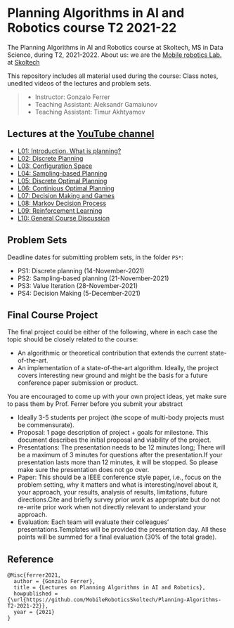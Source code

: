 # Planning Algorithms in AI and Robotics course T2 2021-22

The Planning Algorithms in AI and Robotics course at Skoltech, MS in Data Science, during T2, 2021-2022.
About us: we are the [Mobile robotics Lab.](https://sites.skoltech.ru/mobilerobotics/) at [Skoltech](https://www.skoltech.ru/en)

This repository includes all material used during the course: Class notes, unedited videos of the lectures and problem sets.

> * Instructor: Gonzalo Ferrer
> * Teaching Assistant: Aleksandr Gamaiunov
> * Teaching Assistant: Timur Akhtyamov

## Lectures at the [YouTube channel](https://www.youtube.com/playlist?list=PLRXYrdEUvBoBds3a1PJ8g5mt122R1hm6o)

 * [L01: Introduction. What is planning?](https://www.youtube.com/watch?v=l4iVw51H2pk&list=PLRXYrdEUvBoBds3a1PJ8g5mt122R1hm6o&index=1)
 * [L02: Discrete Planning](https://www.youtube.com/watch?v=oK6QWjFByhM&list=PLRXYrdEUvBoBds3a1PJ8g5mt122R1hm6o&index=2)
 * [L03: Configuration Space]()
 * [L04: Sampling-based Planning]()
 * [L05: Discrete Optimal Planning]()
 * [L06: Continious Optimal Planning]()
 * [L07: Decision Making and Games]()
 * [L08: Markov Decision Process]()
 * [L09: Reinforcement Learning]()
 * [L10: General Course Discussion]()

## Problem Sets

Deadline dates for submitting problem sets, in the folder `PS*`:
 * PS1: Discrete planning (14-November-2021)
 * PS2: Sampling-based planning (21-November-2021)
 * PS3: Value Iteration (28-November-2021)
 * PS4: Decision Making (5-December-2021)
 
## Final Course Project

The final project could be either of the following, where in each case the topic should be closely related to the course:

 * An algorithmic or theoretical contribution that extends the current state-of-the-art.
 * An implementation of a state-of-the-art algorithm. Ideally, the project covers interesting new ground and might be the basis for a future conference paper submission or product.
 
You are encouraged to come up with your own project ideas, yet make sure to pass them by Prof. Ferrer before you submit your abstract


 * Ideally 3-5 students per project (the scope of multi-body projects must be commensurate).
 * Proposal: 1 page description of project + goals for milestone. This document describes the initial proposal and viability of the project.
 * Presentations: The presentation needs to be 12 minutes long; There will be a maximum of 3 minutes for questions after the presentation.If your presentation lasts more than 12 minutes, it will be stopped. So please make sure the presentation does not go over.
 * Paper: This should be a IEEE conference style paper, i.e., focus on the problem setting, why it matters and what is interesting/novel about it, your approach, your results, analysis of results, limitations, future directions.Cite and briefly survey prior work as appropriate but do not re-write prior work when not directly relevant to understand your approach.
 * Evaluation: Each team will evaluate their colleagues’ presentations.Templates will be provided the presentation day. All these points will be summed for a final evaluation (30% of the total grade).



## Reference

```
@Misc{ferrer2021,
  author = {Gonzalo Ferrer},
  title = {Lectures on Planning Algorithms in AI and Robotics},
  howpublished = {\url{https://github.com/MobileRoboticsSkoltech/Planning-Algorithms-T2-2021-22}},
  year = {2021}
}
```

